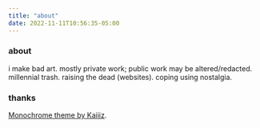 ```yaml
---
title: "about"
date: 2022-11-11T10:56:35-05:00
---
```


### about

i make bad art. mostly private work; public work may be altered/redacted. millennial trash. raising the dead (websites). coping using nostalgia.

### thanks
[Monochrome theme by Kaiiiz](https://kaiiiz.github.io/hugo-theme-monochrome).
